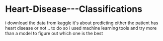 # Heart-Disease---Classifications 
i download the data from kaggle it's about predicting either the patient has heart disease or not .. to do so i used machine learning tools and try more than a model to figure out which one is the best 

